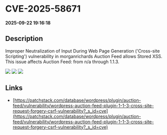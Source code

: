 # CVE-2025-58671

**2025-09-22 19:16:18**

## Description
Improper Neutralization of Input During Web Page Generation ('Cross-site Scripting') vulnerability in morganrichards Auction Feed allows Stored XSS. This issue affects Auction Feed: from n/a through 1.1.3.

![](https://img.shields.io/static/v1?label=Score&message=7.1&color=red)
![](https://img.shields.io/static/v1?label=Severity&message=HIGH&color=red)
![](https://img.shields.io/static/v1?label=CWE&message=XSS&color=green)

## Links
- [https://patchstack.com/database/wordpress/plugin/auction-feed/vulnerability/wordpress-auction-feed-plugin-1-1-3-cross-site-request-forgery-csrf-vulnerability?_s_id=cve](https://patchstack.com/database/wordpress/plugin/auction-feed/vulnerability/wordpress-auction-feed-plugin-1-1-3-cross-site-request-forgery-csrf-vulnerability?_s_id=cve)
